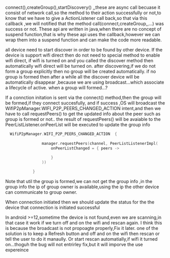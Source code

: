 connect(),createGroup(),startDiscovery() ,,these are async call becuase it consist of
network call,so the method to their action successfully or not,to know that we have to 
give a ActionListener call back,so that via this callback ,we will  notified that
the method call(connect,createGroup,,...) was success or not.
These api are written in java,when there are no concept of suspend function,that is why
these api uses the callback,however we can wrap them into a suspend function and can make
the code more  readable.


all device  need to start discover in order to be found by other device.
If the device is support wifi direct then do not need to special method to enable wifi direct,
if wifi is turned on and you called the discover method then automatically wifi direct will be turned on.
after discovering,if we do not form a group explicitly then no group will be created automatically.
if no group is formed then after a while all the discover device will be automatically disappear ,because we 
are using broadcast...which associate a lifecycle of active.
when a group will formed...?

If a connction initation is sent via the connect() method,then the group will be formed,if they connect succesfully,
and if success ,OS will broadcast the WifiP2pManager.WIFI_P2P_PEERS_CHANGED_ACTION intent,and then we have to 
call requestPeers() to get the updated info about the peer such as group is formed or not.. 
the result of  requestPeers() will be avaiable to the   PeerListListener.onPeerList will be executed to update the group info
```kotlin
  WifiP2pManager.WIFI_P2P_PEERS_CHANGED_ACTION  {
      
                manager.requestPeers(channel, PeerListListenerImpl(
                    onPeerListChanged = { peers ->
                        
                    }
                ))

            }
```
Note that util the group is formed,we can not get the group info ,in the group info the ip of group owner 
is available,using the ip the other device can communicate to group owner.

When connection initiated then we should update the status for the the device that connection is initiated successful

In android >=12,sometime the device is not found,even we are scanning,in that  case it work if we turn off and on the wifi and rescan again.
I think this is because the broadcast is not propoagte properly,Fix it later.
one of the solution is to keep a Refresh button and off and on the wifi then rescan or tell the user to do it manaully.
Or start rescan automatially,if wifi it turned on...thoguh the bug will not entrirley fix,but it will imporve the use expereince

